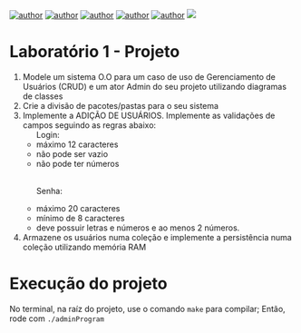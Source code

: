 [![author](https://img.shields.io/badge/author-NthnR-purple.svg)](https://github.com/NthnR)
[![author](https://img.shields.io/badge/author-jvns2010-yellow.svg)](https://github.com/jvns2010)
[![author](https://img.shields.io/badge/author-KenjiSato97-green.svg)](https://github.com/KenjiSato97)
[![author](https://img.shields.io/badge/author-Thash9523b-blue.svg)](https://github.com/Thash9523b)
[![author](https://img.shields.io/badge/author-WeslleyDeziderio-black.svg)](https://github.com/WeslleyDeziderio)
[![](https://img.shields.io/badge/C++-cyan.svg)](https://en.cppreference.com/w/cpp/11)

<h1>Laboratório 1 - Projeto</h1>

<ol>
<li>Modele um sistema O.O para um caso de uso de Gerenciamento de Usuários (CRUD) e um ator Admin do seu projeto utilizando diagramas de classes</li>

<li>Crie a divisão de pacotes/pastas para o seu sistema</li>

<li>Implemente a ADIÇÃO DE USUÁRIOS. Implemente as validações de campos seguindo as regras abaixo:

<ul>Login:
<li>máximo 12 caracteres</li>
<li>não pode ser vazio</li>
<li>não pode ter números</li> <br>

Senha:

<li>máximo 20 caracteres</li>
<li>mínimo de 8 caracteres</li>
<li>deve possuir letras e números e ao menos 2 números.</li>
</ul>
</li>
<li>Armazene os usuários numa coleção e implemente a persistência numa coleção utilizando memória RAM</li>
</ol>

<h1>Execução do projeto</h1>


No terminal, na raíz do projeto, use o comando `make` para compilar;
Então, rode com `./adminProgram`
